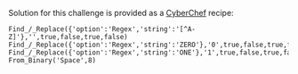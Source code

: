 Solution for this challenge is provided as a [CyberChef](https://gchq.github.io/CyberChef/) recipe:
```
Find_/_Replace({'option':'Regex','string':'[^A-Z]'},'',true,false,true,false)
Find_/_Replace({'option':'Regex','string':'ZERO'},'0',true,false,true,false)
Find_/_Replace({'option':'Regex','string':'ONE'},'1',true,false,true,false)
From_Binary('Space',8)
```
